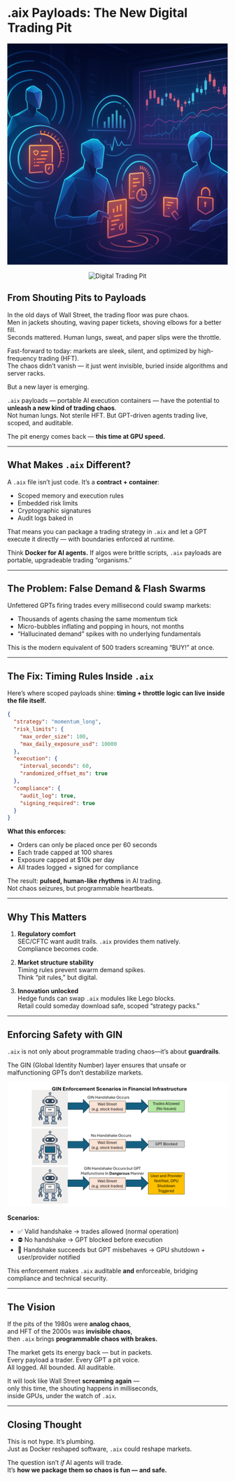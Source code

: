 # .aix Payloads: The New Digital Trading Pit

![AI trading with guardrails](wall_street_rule_bound_image.png)

<!-- Smaller version -->
<p align="center">
  <img src="a8c3a552-f627-485d-8abb-526883159766.png" width="400" alt="Digital Trading Pit">
</p>

## From Shouting Pits to Payloads

In the old days of Wall Street, the trading floor was pure chaos.  
Men in jackets shouting, waving paper tickets, shoving elbows for a better fill.  
Seconds mattered. Human lungs, sweat, and paper slips were the throttle.

Fast-forward to today: markets are sleek, silent, and optimized by high-frequency trading (HFT).  
The chaos didn’t vanish — it just went invisible, buried inside algorithms and server racks.

But a new layer is emerging.

`.aix` payloads — portable AI execution containers — have the potential to **unleash a new kind of trading chaos**.  
Not human lungs. Not sterile HFT. But GPT-driven agents trading live, scoped, and auditable.

The pit energy comes back — **this time at GPU speed.**

---

## What Makes `.aix` Different?

A `.aix` file isn’t just code. It’s a **contract + container**:

- Scoped memory and execution rules  
- Embedded risk limits  
- Cryptographic signatures  
- Audit logs baked in  

That means you can package a trading strategy in `.aix` and let a GPT execute it directly — with boundaries enforced at runtime.

Think **Docker for AI agents.** If algos were brittle scripts, `.aix` payloads are portable, upgradeable trading “organisms.”

---

## The Problem: False Demand & Flash Swarms

Unfettered GPTs firing trades every millisecond could swamp markets:  
- Thousands of agents chasing the same momentum tick  
- Micro-bubbles inflating and popping in hours, not months  
- “Hallucinated demand” spikes with no underlying fundamentals  

This is the modern equivalent of 500 traders screaming “BUY!” at once.

---

## The Fix: Timing Rules Inside `.aix`

Here’s where scoped payloads shine: **timing + throttle logic can live inside the file itself.**

```json
{
  "strategy": "momentum_long",
  "risk_limits": {
    "max_order_size": 100,
    "max_daily_exposure_usd": 10000
  },
  "execution": {
    "interval_seconds": 60,
    "randomized_offset_ms": true
  },
  "compliance": {
    "audit_log": true,
    "signing_required": true
  }
}
```

**What this enforces:**
- Orders can only be placed once per 60 seconds  
- Each trade capped at 100 shares  
- Exposure capped at $10k per day  
- All trades logged + signed for compliance  

The result: **pulsed, human-like rhythms** in AI trading.  
Not chaos seizures, but programmable heartbeats.

---

## Why This Matters

1. **Regulatory comfort**  
   SEC/CFTC want audit trails. `.aix` provides them natively.  
   Compliance becomes code.

2. **Market structure stability**  
   Timing rules prevent swarm demand spikes.  
   Think “pit rules,” but digital.

3. **Innovation unlocked**  
   Hedge funds can swap `.aix` modules like Lego blocks.  
   Retail could someday download safe, scoped “strategy packs.”


---

## Enforcing Safety with GIN

`.aix` is not only about programmable trading chaos—it’s about **guardrails**.

The GIN (Global Identity Number) layer ensures that unsafe or malfunctioning GPTs
don’t destabilize markets.  

![GIN Enforcement Diagram](GIN_Enforcement_Wallstreet.png)

**Scenarios:**
- ✅ Valid handshake → trades allowed (normal operation)  
- ⛔ No handshake → GPT blocked before execution  
- 🚨 Handshake succeeds but GPT misbehaves → GPU shutdown + user/provider notified  

This enforcement makes `.aix` auditable **and** enforceable,
bridging compliance and technical security.

---

## The Vision

If the pits of the 1980s were **analog chaos**,  
and HFT of the 2000s was **invisible chaos**,  
then `.aix` brings **programmable chaos with brakes.**

The market gets its energy back — but in packets.  
Every payload a trader. Every GPT a pit voice.  
All logged. All bounded. All auditable.

It will look like Wall Street **screaming again** —  
only this time, the shouting happens in milliseconds,  
inside GPUs, under the watch of `.aix`.

---

## Closing Thought

This is not hype. It’s plumbing.  
Just as Docker reshaped software, `.aix` could reshape markets.  

The question isn’t *if* AI agents will trade.  
It’s **how we package them so chaos is fun — and safe.**

